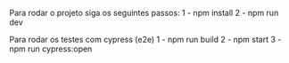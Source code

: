 Para rodar o projeto siga os seguintes passos:
1 - npm install
2 - npm run dev

Para rodar os testes com cypress (e2e)
1 - npm run build
2 - npm start
3 - npm run cypress:open

